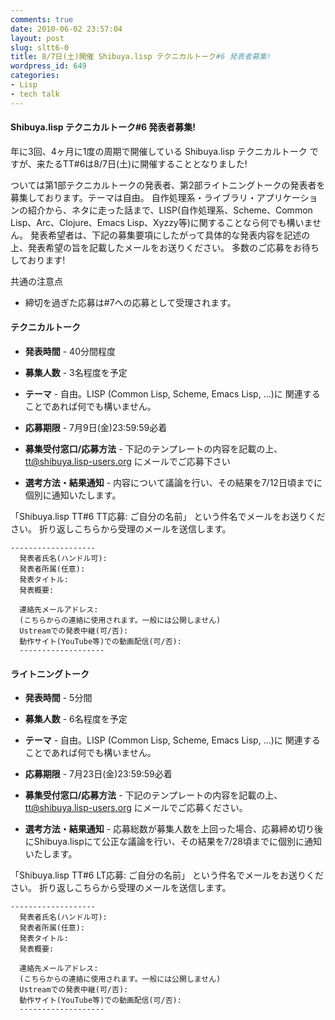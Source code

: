 ```yaml
---
comments: true
date: 2010-06-02 23:57:04
layout: post
slug: sltt6-0
title: 8/7日(土)開催 Shibuya.lisp テクニカルトーク#6 発表者募集!
wordpress_id: 649
categories:
- Lisp
- tech talk
---
```


#### Shibuya.lisp テクニカルトーク#6 発表者募集!


年に3回、4ヶ月に1度の周期で開催している Shibuya.lisp テクニカルトーク ですが、来たるTT#6は8/7日(土)に開催することとなりました!

ついては第1部テクニカルトークの発表者、第2部ライトニングトークの発表者を募集しております。テーマは自由。
自作処理系・ライブラリ・アプリケーションの紹介から、ネタに走った話まで、LISP(自作処理系、Scheme、Common Lisp、Arc、Clojure、Emacs Lisp、Xyzzy等)に関することなら何でも構いません。
発表希望者は、下記の募集要項にしたがって具体的な発表内容を記述の上、発表希望の旨を記載したメールをお送りください。
多数のご応募をお待ちしております!

共通の注意点



	
  * 締切を過ぎた応募は#7への応募として受理されます。




#### テクニカルトーク





	
  * **発表時間** - 40分間程度

	
  * **募集人数** - 3名程度を予定

	
  * **テーマ** - 自由。LISP (Common Lisp, Scheme, Emacs Lisp, …)に 関連することであれば何でも構いません。

	
  * **応募期限** - 7月9日(金)23:59:59必着

	
  * **募集受付窓口/応募方法** - 下記のテンプレートの内容を記載の上、tt@shibuya.lisp-users.org にメールでご応募下さい

	
  * **選考方法・結果通知** - 内容について議論を行い、その結果を7/12日頃までに個別に通知いたします。


「Shibuya.lisp TT#6 TT応募: ご自分の名前」
という件名でメールをお送りください。
折り返しこちらから受理のメールを送信します。

    
    -------------------
      発表者氏名(ハンドル可):
      発表者所属(任意):
      発表タイトル:
      発表概要:
    
      連絡先メールアドレス:
      (こちらからの連絡に使用されます。一般には公開しません)
      Ustreamでの発表中継(可/否):
      動作サイト(YouTube等)での動画配信(可/否):
      -------------------




#### ライトニングトーク





	
  * **発表時間** - 5分間

	
  * **募集人数** - 6名程度を予定

	
  * **テーマ** - 自由。LISP (Common Lisp, Scheme, Emacs Lisp, …)に 関連することであれば何でも構いません。

	
  * **応募期限** - 7月23日(金)23:59:59必着

	
  * **募集受付窓口/応募方法** - 下記のテンプレートの内容を記載の上、tt@shibuya.lisp-users.org にメールでご応募ください。

	
  * **選考方法・結果通知** - 応募総数が募集人数を上回った場合、応募締め切り後にShibuya.lispにて公正な議論を行い、その結果を7/28頃までに個別に通知いたします。


「Shibuya.lisp TT#6 LT応募: ご自分の名前」
という件名でメールをお送りください。
折り返しこちらから受理のメールを送信します。

    
    -------------------
      発表者氏名(ハンドル可):
      発表者所属(任意):
      発表タイトル:
      発表概要:
    
      連絡先メールアドレス:
      (こちらからの連絡に使用されます。一般には公開しません)
      Ustreamでの発表中継(可/否):
      動作サイト(YouTube等)での動画配信(可/否):
      -------------------
